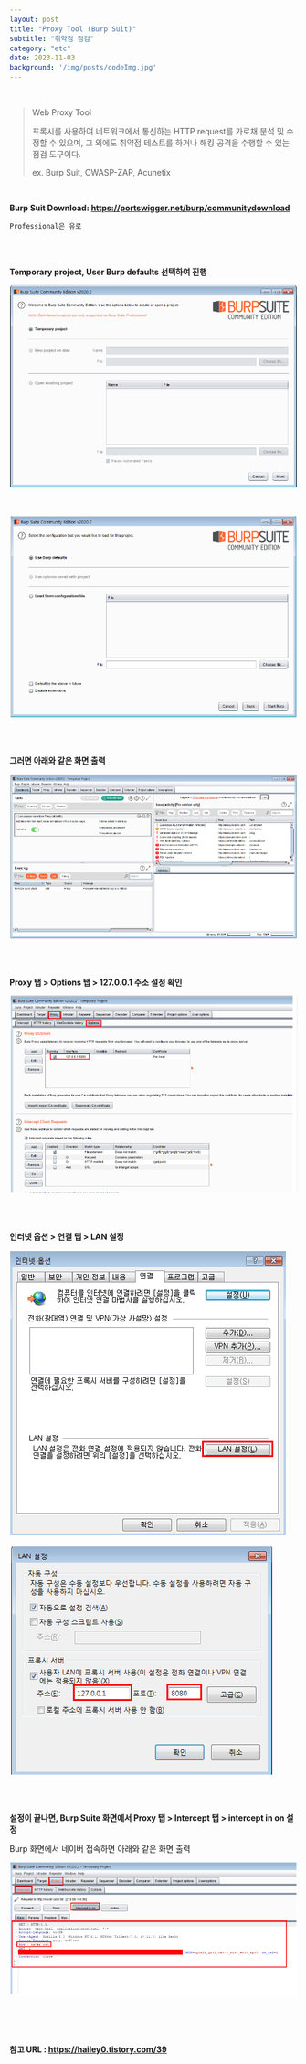 ```yaml
---
layout: post
title: "Proxy Tool (Burp Suit)"
subtitle: "취약점 점검"
category: "etc"
date: 2023-11-03
background: '/img/posts/codeImg.jpg'
---
```


<br>

> Web Proxy Tool
>
> 프록시를 사용하여 네트워크에서 통신하는 HTTP request를 가로채 분석 및 수정할 수 있으며,
> 그 외에도 취약점 테스트를 하거나 해킹 공격을 수행할 수 있는 점검 도구이다.
>
> ex. Burp Suit, OWASP-ZAP, Acunetix

<br>

**Burp Suit Download: <https://portswigger.net/burp/communitydownload>**

`Professional은 유로`

<br>
<br>

**Temporary project, User Burp defaults 선택하여 진행**

![proxyTool](/img/posts/ProxyTool1.png)
 
<br>

![proxyTool](/img/posts/ProxyTool2.png)

<br>
<br>

**그러면 아래와 같은 화면 출력**

![proxyTool](/img/posts/ProxyTool3.png)


<br>
<br>

**Proxy 탭 > Options 탭 > 127.0.0.1 주소 설정 확인**

![proxyTool](/img/posts/ProxyTool4.png)

<br>
<br>

**인터넷 옵션 > 연결 탭 > LAN 설정**

![proxyTool](/img/posts/ProxyTool5.png)

![proxyTool](/img/posts/ProxyTool6.png)

<br>
<br>

**설정이 끝나면, Burp Suite 화면에서 Proxy 탭 > Intercept 탭 > intercept in on 설정**

Burp 화면에서 네이버 접속하면 아래와 같은 화면 출력

![proxyTool](/img/posts/ProxyTool7.png)

<br>
<br>
<br> 

**참고 URL : <https://hailey0.tistory.com/39>**
